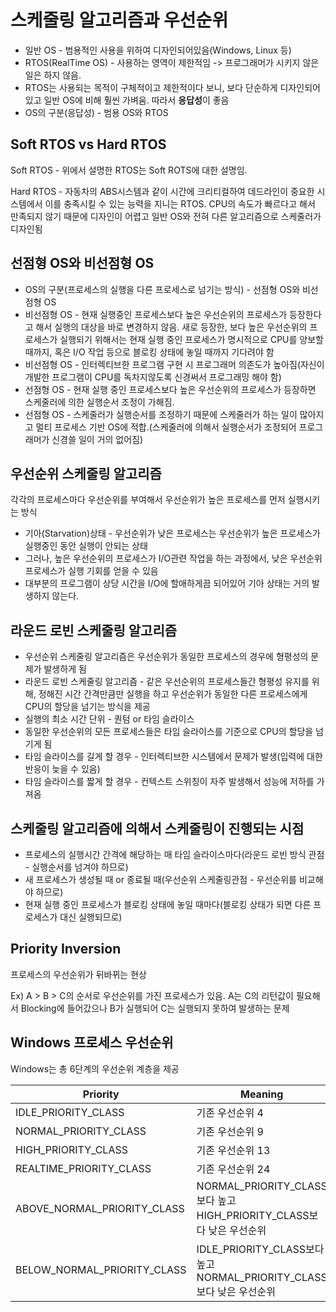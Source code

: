 # 스케줄링 알고리즘과 우선순위

- 일반 OS - 범용적인 사용을 위하여 디자인되어있음(Windows, Linux 등)
- RTOS(RealTime OS) - 사용하는 영역이 제한적임 -> 프로그래머가 시키지 않은 일은 하지 않음.
- RTOS는 사용되는 목적이 구체적이고 제한적이다 보니, 보다 단순하게 디자인되어있고 일반 OS에 비해 훨씬 가벼움. 따라서 **응답성**이 좋음
- OS의 구분(응답성) - 범용 OS와 RTOS

## **Soft RTOS vs Hard RTOS**

Soft RTOS - 위에서 설명한 RTOS는 Soft ROTS에 대한 설명임.

Hard RTOS - 자동차의 ABS시스템과 같이 시간에 크리티컬하여 데드라인이 중요한 시스템에서 이를 충족시킬 수 있는 능력을 지니는 RTOS. CPU의 속도가 빠르다고 해서 만족되지 않기 때문에 디자인이 어렵고 일반 OS와 전혀 다른 알고리즘으로 스케줄러가 디자인됨

## **선점형 OS와 비선점형 OS**

- OS의 구분(프로세스의 실행을 다른 프로세스로 넘기는 방식) - 선점형 OS와 비선점형 OS
- 비선점형 OS - 현재 실행중인 프로세스보다 높은 우선순위의 프로세스가 등장한다고 해서 실행의 대상을 바로 변경하지 않음. 새로 등장한, 보다 높은 우선순위의 프로세스가 실행되기 위해서는 현재 실행 중인 프로세스가 명시적으로 CPU를 양보할 때까지, 혹은 I/O 작업 등으로 블로킹 상태에 놓일 때까지 기다려야 함
- 비선점형 OS - 인터렉티브한 프로그램 구현 시 프로그래머 의존도가 높아짐(자신이 개발한 프로그램이 CPU를 독차지않도록 신경써서 프로그래밍 해야 함)
- 선점형 OS - 현재 실행 중인 프로세스보다 높은 우선순위의 프로세스가 등장하면 스케줄러에 의한 실행순서 조정이 가해짐.
- 선점형 OS - 스케줄러가 실행순서를 조정하기 때문에 스케줄러가 하는 일이 많아지고 멀티 프로세스 기반 OS에 적합.(스케줄러에 의해서 실행순서가 조정되어 프로그래머가 신경쓸 일이 거의 없어짐)

## 우선순위 스케줄링 알고리즘

각각의 프로세스마다 우선순위를 부여해서 우선순위가 높은 프로세스를 먼저 실행시키는 방식

- 기아(Starvation)상태 - 우선순위가 낮은 프로세스는 우선순위가 높은 프로세스가 실행중인 동안 실행이 안되는 상태
- 그러나, 높은 우선순위의 프로세스가 I/O관련 작업을 하는 과정에서, 낮은 우선순위 프로세스가 실행 기회를 얻을 수 있음
- 대부분의 프로그램이 상당 시간을 I/O에 할애하게끔 되어있어 기아 상태는 거의 발생하지 않는다.

## 라운드 로빈 스케줄링 알고리즘

- 우선순위 스케줄링 알고리즘은 우선순위가 동일한 프로세스의 경우에 형평성의 문제가 발생하게 됨
- 라운드 로빈 스케줄링 알고리즘 - 같은 우선순위의 프로세스들간 형평성 유지를 위해, 정해진 시간 간격만큼만 실행을 하고 우선순위가 동일한 다른 프로세스에게 CPU의 할당을 넘기는 방식을 제공
- 실행의 최소 시간 단위 - 퀀텀 or 타임 슬라이스
- 동일한 우선순위의 모든 프로세스들은 타임 슬라이스를 기준으로 CPU의 할당을 넘기게 됨
- 타임 슬라이스를 길게 할 경우 - 인터렉티브한 시스템에서 문제가 발생(입력에 대한 반응이 늦을 수 있음)
- 타임 슬라이스를 짧게 할 경우 - 컨텍스트 스위칭이 자주 발생해서 성능에 저하를 가져옴

## **스케줄링 알고리즘에 의해서 스케줄링이 진행되는 시점**

- 프로세스의 실행시간 간격에 해당하는 매 타임 슬라이스마다(라운드 로빈 방식 관점 - 실행순서를 넘겨야 하므로)
- 새 프로세스가 생성될 때 or 종료될 때(우선순위 스케줄링관점 - 우선순위를 비교해야 하므로)
- 현재 실행 중인 프로세스가 블로킹 상태에 놓일 때마다(블로킹 상태가 되면 다른 프로세스가 대신 실행되므로)

## **Priority Inversion**

프로세스의 우선순위가 뒤바뀌는 현상

Ex) A > B > C의 순서로 우선순위를 가진 프로세스가 있음. A는 C의 리턴값이 필요해서 Blocking에 들어갔으나 B가 실행되어 C는 실행되지 못하여 발생하는 문제

## **Windows 프로세스 우선순위**

Windows는 총 6단계의 우선순위 계층을 제공

| Priority | Meaning |
| --- | --- |
| IDLE_PRIORITY_CLASS | 기존 우선순위 4 |
| NORMAL_PRIORITY_CLASS | 기존 우선순위 9 |
| HIGH_PRIORITY_CLASS | 기존 우선순위 13 |
| REALTIME_PRIORITY_CLASS | 기존 우선순위 24 |
| ABOVE_NORMAL_PRIORITY_CLASS | NORMAL_PRIORITY_CLASS보다 높고 HIGH_PRIORITY_CLASS보다 낮은 우선순위 |
| BELOW_NORMAL_PRIORITY_CLASS | IDLE_PRIORITY_CLASS보다 높고 NORMAL_PRIORITY_CLASS보다 낮은 우선순위 |